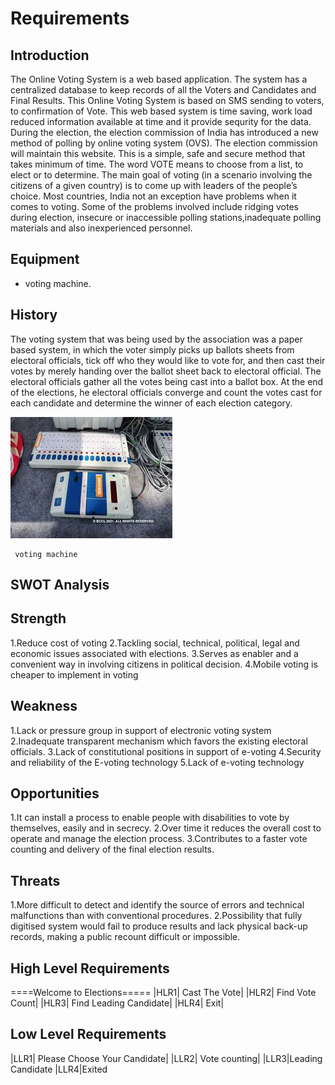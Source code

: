 # **Requirements**
## Introduction
The Online Voting System is a web based application.
The system has a centralized database to keep records of all the Voters and Candidates and Final Results.
This Online Voting System is based on SMS sending to voters, to confirmation of Vote.
This web based system is time saving, work load reduced
information available at time and it provide sequrity for the data.
During the election, the election commission of India has introduced a new method of polling by online voting system (OVS).
The election commission will maintain this website. This is a simple, safe and secure method that takes minimum of time.
The word VOTE means to choose from a list, to elect or to determine.
The main goal of voting (in a scenario involving the citizens of a given country) is to come up with leaders of the people’s choice. Most countries, India not an exception have problems when it comes to voting.
Some of the problems involved include ridging votes during election, insecure or inaccessible polling stations,inadequate polling materials and also inexperienced personnel.

## Equipment
- voting machine.
## History
The voting system that was being used by the association was a paper based system, in which the voter simply picks up ballots sheets from electoral officials, tick off who they would like to vote for, and then cast their votes by merely handing over the ballot sheet back to electoral official.
The electoral officials gather all the votes being cast into a ballot box.
At the end of the elections, he electoral officials converge and count the votes cast for each candidate and determine the winner of each election category.

   ![File voting_machine](https://raw.githubusercontent.com/Fazzanida07/stepin_votingsystem/72f5932b8c5f0b7b2faee2313668fe9075e1067a/voting%20image.jpg)
        
     voting machine
  
## SWOT Analysis
## Strength
1.Reduce cost of voting 
2.Tackling social, technical, political, legal and economic issues associated with elections.
3.Serves as enabler and a convenient way in involving citizens in political decision.
4.Mobile voting is cheaper to implement in voting

## Weakness
1.Lack or pressure group in support of electronic voting system
2.Inadequate transparent mechanism which favors the existing electoral officials.
3.Lack of constitutional positions in support of e-voting
4.Security and reliability of the E-voting technology
5.Lack of e-voting technology

## Opportunities
1.It can install a process to enable people with disabilities to vote by themselves, easily and in secrecy.
2.Over time it reduces the overall cost to operate and manage the election process.
3.Contributes to a faster vote counting and delivery of the final election results.

## Threats
1.More difficult to detect and identify the source of errors and technical malfunctions than with conventional procedures.
2.Possibility that fully digitised system would fail to produce results and lack physical back-up records, making a public recount difficult or impossible.

## High Level Requirements
====Welcome to Elections===== 
|HLR1| Cast The Vote| 
|HLR2| Find Vote Count| 
|HLR3| Find Leading Candidate|
|HLR4| Exit|

## Low Level Requirements
|LLR1| Please Choose Your Candidate|
|LLR2| Vote counting|
|LLR3|Leading Candidate
|LLR4|Exited
  
